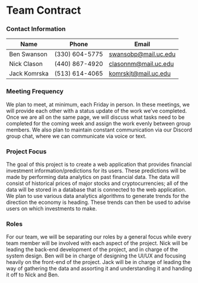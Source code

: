 # Team Contract

### Contact Information
|Name|Phone|Email| 
|---|---|---|
Ben Swanson  | (330) 604-5775  | swansobp@mail.uc.edu
Nick Clason  | (440) 867-4920  | clasonnm@mail.uc.edu
Jack Komrska | (513) 614-4065  | komrskjt@mail.uc.edu

### Meeting Frequency
We plan to meet, at minimum, each Friday in person. In these meetings, we will provide each other with a status update of the work we’ve completed. Once we are all on the same page, we will discuss what tasks need to be completed for the coming week and assign the work evenly between group members. We also plan to maintain constant communication via our Discord group chat, where we can communicate via voice or text.

### Project Focus
The goal of this project is to create a web application that provides financial investment information/predictions for its users. These predictions will be made by performing data analytics on past financial data. The data will consist of historical prices of major stocks and cryptocurrencies; all of the data will be stored in a database that is connected to the web application. We plan to use various data analytics algorithms to generate trends for the direction the economy is heading. These trends can then be used to advise users on which investments to make. 

### Roles
For our team, we will be separating our roles by a general focus while every team member will be involved with each aspect of the project. Nick will be leading the back-end development of the project, and in charge of the system design. Ben will be in charge of designing the UI/UX and focusing heavily on the front-end of the project. Jack will be in charge of leading the way of gathering the data and assorting it and understanding it and handing it off to Nick and Ben.

